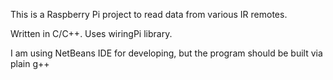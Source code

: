 This is a Raspberry Pi project to read data from various IR remotes.

Written in C/C++. 
Uses wiringPi library.

I am using NetBeans IDE for developing, but the program should be built via plain g++
